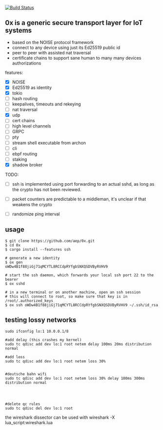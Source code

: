 [![Build Status](https://travis-ci.org/aep/devguard.svg?branch=master)](https://travis-ci.org/aep/devguard)

0x is a generic secure transport layer for IoT systems
-----------

 - based on the NOISE protocol framework
 - connect to any device using just its Ed25519 public id
 - peer to peer with assisted nat traversal
 - certificate chains to support sane human to many many devices authorizations

features:

- [x] NOISE
- [x] Ed25519 as identity
- [x] tokio
- [ ] hash routing
- [ ] keepalives, timeouts and rekeying
- [ ] nat traversal
- [x] udp
- [ ] cert chains
- [ ] high level channels
- [ ] GRPC
- [ ] pty
- [ ] stream shell executable from archon
- [ ] cli
- [ ] ebpf routing
- [ ] staking
- [x] shadow broker

TODO:

- [ ] ssh is implemented using port forwarding to an actual sshd, as long as the crypto has not been reviewed.
- [ ] packet counters are predictable to a middleman, it's unclear if that weakens the crypto
- [ ] randomize ping interval


usage
----


```
$ git clone https://github.com/aep/0x.git
$ cd 0x
$ cargo install --features ssh

# generate a new identity
$ ox gen
oWDw4B1f88jiGj71qMCYTL8RCCdpRYfgbSNXQSDVByRVHV9

# start the ssh daemon, which forwards your local ssh port 22 to the bearer
$ ox sshd

# in a new terminal or on another machine, open an ssh session
# this will connect to root, so make sure that key is in /root/.authorized_keys
$ ox ssh oWDw4B1f88jiGj71qMCYTL8RCCdpRYfgbSNXQSDVByRVHV9 ~/.ssh/id_rsa

```


testing lossy networks
---------------

```
sudo ifconfig lo:1 10.0.0.1/8

#add delay (this crashes my kernel)
sudo tc qdisc add dev lo:1 root netem delay 100ms 20ms distribution normal

#add loss
sudo tc qdisc add dev lo:1 root netem loss 30%


#deutsche bahn wifi
sudo tc qdisc add dev lo:1 root netem loss 30% delay 100ms 300ms distribution normal




#delete qc rules
sudo tc qdisc del dev lo:1 root

```

the wireshark dissector can be used with
wireshark -X lua_script:wireshark.lua

